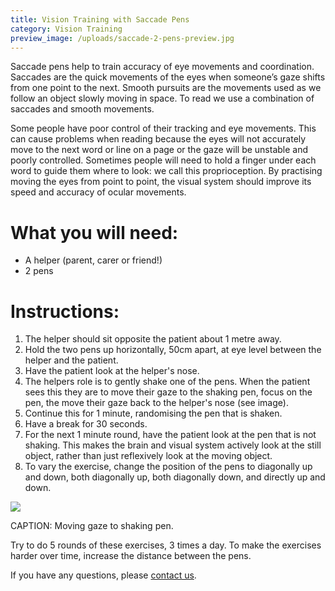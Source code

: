 ```yaml
---
title: Vision Training with Saccade Pens
category: Vision Training
preview_image: /uploads/saccade-2-pens-preview.jpg
---
```

<div class="employee-heading">
<p>Saccade pens help to train accuracy of eye movements and coordination. Saccades are the quick movements of the eyes when someone’s gaze shifts from one point to the next. Smooth pursuits are the movements used as we follow an object slowly moving in space. To read we use a combination of saccades and smooth movements.

<p>Some people have poor control of their tracking and eye movements. This can cause problems when reading because the eyes will not accurately move to the next word or line on a page or the gaze will be unstable and poorly controlled. Sometimes people will need to hold a finger under each word to guide them where to look: we call this proprioception. By practising moving the eyes from point to point, the visual system should improve its speed and accuracy of ocular movements.</p>
</div>

# What you will need:

* A helper (parent, carer or friend!)
* 2 pens

# Instructions:

1. The helper should sit opposite the patient about 1 metre away. 
2. Hold the two pens up horizontally, 50cm apart, at eye level between the helper and the patient. 
3. Have the patient look at the helper's nose. 
4. The helpers role is to gently shake one of the pens. When the patient sees this they are to move their gaze to the shaking pen, focus on the pen, the move their gaze back to the helper's nose (see image).
5. Continue this for 1 minute, randomising the pen that is shaken. 
6. Have a break for 30 seconds.
7. For the next 1 minute round, have the patient look at the pen that is not shaking. This makes the brain and visual system actively look at the still object, rather than just reflexively look at the moving object.
8. To vary the exercise, change the position of the pens to diagonally up and down, both diagonally up, both diagonally down, and directly up and down.

![](/uploads/saccade-2-pens.jpg)

CAPTION: Moving gaze to shaking pen.

Try to do 5 rounds of these exercises, 3 times a day. To make the exercises harder over time, increase the distance between the pens.

If you have any questions, please [contact us](https://innovativeeyecare.com.au/contact/). 
